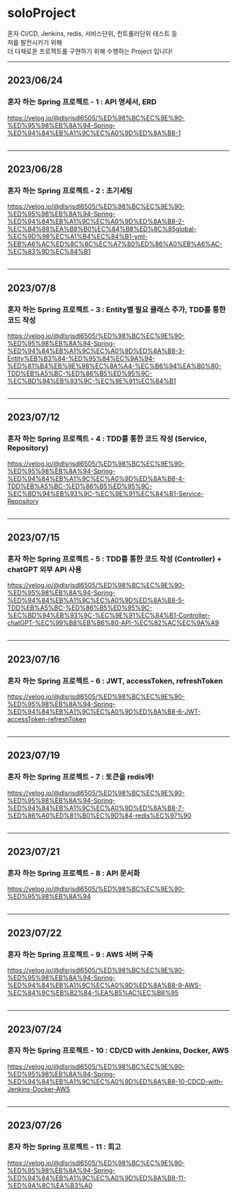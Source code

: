 # soloProject
혼자 CI/CD, Jenkins, redis, 서비스단위, 컨트롤러단위 테스트 등  
저를 발전시키기 위해  
더 다채로운 프로젝트롤 구현하기 위해 수행하는 Project 입니다!

****
## 2023/06/24  
### 혼자 하는 Spring 프로젝트 - 1 : API 명세서, ERD
https://velog.io/@dlsrjsdl6505/%ED%98%BC%EC%9E%90-%ED%95%98%EB%8A%94-Spring-%ED%94%84%EB%A1%9C%EC%A0%9D%ED%8A%B8-1
<br/>
<br/>

****
## 2023/06/28
### 혼자 하는 Spring 프로젝트 - 2 : 초기세팅
https://velog.io/@dlsrjsdl6505/%ED%98%BC%EC%9E%90-%ED%95%98%EB%8A%94-Spring-%ED%94%84%EB%A1%9C%EC%A0%9D%ED%8A%B8-2-%EC%B4%88%EA%B8%B0%EC%84%B8%ED%8C%85global-%EC%9D%98%EC%A1%B4%EC%84%B1-yml-%EB%A6%AC%ED%8C%8C%EC%A7%80%ED%86%A0%EB%A6%AC-%EC%83%9D%EC%84%B1
<br/>
<br/>
****
## 2023/07/8
### 혼자 하는 Spring 프로젝트 - 3 : Entity별 필요 클래스 추가, TDD를 통한 코드 작성

https://velog.io/@dlsrjsdl6505/%ED%98%BC%EC%9E%90-%ED%95%98%EB%8A%94-Spring-%ED%94%84%EB%A1%9C%EC%A0%9D%ED%8A%B8-3-Entity%EB%B3%84-%ED%95%84%EC%9A%94-%ED%81%B4%EB%9E%98%EC%8A%A4-%EC%B6%94%EA%B0%80-TDD%EB%A5%BC-%ED%86%B5%ED%95%9C-%EC%BD%94%EB%93%9C-%EC%9E%91%EC%84%B1
<br/>
<br/>
****
## 2023/07/12
### 혼자 하는 Spring 프로젝트 - 4 : TDD를 통한 코드 작성 (Service, Repository)

https://velog.io/@dlsrjsdl6505/%ED%98%BC%EC%9E%90-%ED%95%98%EB%8A%94-Spring-%ED%94%84%EB%A1%9C%EC%A0%9D%ED%8A%B8-4-TDD%EB%A5%BC-%ED%86%B5%ED%95%9C-%EC%BD%94%EB%93%9C-%EC%9E%91%EC%84%B1-Service-Repository
<br/>
<br/>
****
## 2023/07/15
### 혼자 하는 Spring 프로젝트 - 5 : TDD를 통한 코드 작성 (Controller) + chatGPT 외부 API 사용

https://velog.io/@dlsrjsdl6505/%ED%98%BC%EC%9E%90-%ED%95%98%EB%8A%94-Spring-%ED%94%84%EB%A1%9C%EC%A0%9D%ED%8A%B8-5-TDD%EB%A5%BC-%ED%86%B5%ED%95%9C-%EC%BD%94%EB%93%9C-%EC%9E%91%EC%84%B1-Controller-chatGPT-%EC%99%B8%EB%B6%80-API-%EC%82%AC%EC%9A%A9
<br/>
<br/>
****
## 2023/07/16  
### 혼자 하는 Spring 프로젝트 - 6 : JWT, accessToken, refreshToken

https://velog.io/@dlsrjsdl6505/%ED%98%BC%EC%9E%90-%ED%95%98%EB%8A%94-Spring-%ED%94%84%EB%A1%9C%EC%A0%9D%ED%8A%B8-6-JWT-accessToken-refreshToken
<br/>
<br/>
****
## 2023/07/19
### 혼자 하는 Spring 프로젝트 - 7 : 토큰을 redis에!

https://velog.io/@dlsrjsdl6505/%ED%98%BC%EC%9E%90-%ED%95%98%EB%8A%94-Spring-%ED%94%84%EB%A1%9C%EC%A0%9D%ED%8A%B8-7-%ED%86%A0%ED%81%B0%EC%9D%84-redis%EC%97%90
<br/>
<br/>

****
## 2023/07/21
### 혼자 하는 Spring 프로젝트 - 8 : API 문서화

https://velog.io/@dlsrjsdl6505/%ED%98%BC%EC%9E%90-%ED%95%98%EB%8A%94
<br/>
<br/>

****
## 2023/07/22
### 혼자 하는 Spring 프로젝트 - 9 : AWS 서버 구축

https://velog.io/@dlsrjsdl6505/%ED%98%BC%EC%9E%90-%ED%95%98%EB%8A%94-Spring-%ED%94%84%EB%A1%9C%EC%A0%9D%ED%8A%B8-9-AWS-%EC%84%9C%EB%B2%84-%EA%B5%AC%EC%B6%95
<br/>
<br/>

****
## 2023/07/24
### 혼자 하는 Spring 프로젝트 - 10 : CD/CD with Jenkins, Docker, AWS

https://velog.io/@dlsrjsdl6505/%ED%98%BC%EC%9E%90-%ED%95%98%EB%8A%94-Spring-%ED%94%84%EB%A1%9C%EC%A0%9D%ED%8A%B8-10-CDCD-with-Jenkins-Docker-AWS
<br/>
<br/>

****
## 2023/07/26
### 혼자 하는 Spring 프로젝트 - 11 : 회고

https://velog.io/@dlsrjsdl6505/%ED%98%BC%EC%9E%90-%ED%95%98%EB%8A%94-Spring-%ED%94%84%EB%A1%9C%EC%A0%9D%ED%8A%B8-11-%ED%9A%8C%EA%B3%A0
<br/>
<br/>